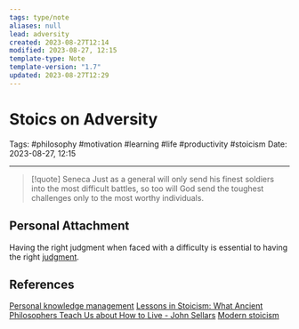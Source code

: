```yaml
---
tags: type/note
aliases: null
lead: adversity
created: 2023-08-27T12:14
modified: 2023-08-27, 12:15
template-type: Note
template-version: "1.7"
updated: 2023-08-27T12:29
---
```


# Stoics on Adversity

Tags: #philosophy  #motivation #learning #life #productivity #stoicism 
Date: 2023-08-27, 12:15

---


> [!quote] Seneca
> Just as a general will only send his finest soldiers into the most difficult battles, so 
> too will God send the toughest challenges only to the most worthy individuals.

## Personal Attachment

Having the right judgment when faced with a difficulty is essential to having the right [ judgment](Control%20Over%20Judgment%20). 

## References

[Personal knowledge management](Personal%20knowledge%20management.md)
[Lessons in Stoicism: What Ancient Philosophers Teach Us about How to Live - John Sellars](https://books.google.cz/books/about/Lessons_in_Stoicism.html?id=ky84zQEACAAJ&redir_esc=y)
[Modern stoicism](https://modernstoicism.com/)

